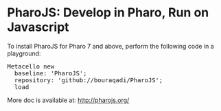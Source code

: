# PharoJS: Develop in Pharo, Run on Javascript

To install PharoJS for Pharo 7 and above, perform the following code in a playground:

<pre>
Metacello new
  baseline: 'PharoJS';
  repository: 'github://bouraqadi/PharoJS';
  load
</pre>

More doc is available at: http://pharojs.org/